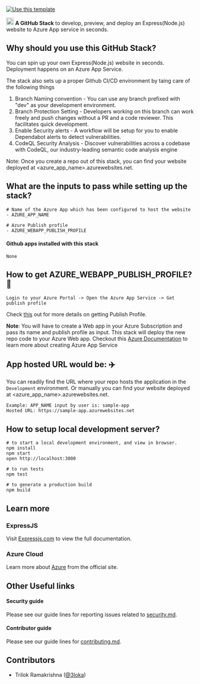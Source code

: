 [![Use this template](https://github.com/stack-instance/badge.svg)](https://github.com/stack-instance?stack_template_owner=3loka&stack_template_repo=nodejs-azureapp-rel-stack)
                                  

 <p>
    <img src="https://avatars.githubusercontent.com/u/6844498?s=200&v=4" height="20">
    <b>A GitHub Stack</b> to develop, preview, and deploy an Express(Node.js) website to Azure App service in seconds.
  
</p>


## Why should you use this GitHub Stack?
You can spin up your own Express(Node.js) website in seconds. Deployment happens on an Azure App Service.

The stack also sets up a proper Github CI/CD environment by taing care of the following things
1. Branch Naming convention - You can use any branch prefixed with "dev" as your development environment. 
2. Branch Protection Setting - Developers working on this branch can work freely and push changes without a PR and a code reviewer. This facilitates quick development. 
3. Enable Security alerts - A workflow will be setup for you to enable Dependabot alerts to detect vulnerabilities.
4. CodeQL Security Analysis - Discover vulnerabilities across a codebase with CodeQL, our industry-leading semantic code analysis engine

Note: Once you create a repo out of this stack, you can find your website deployed at <azure_app_name>.azurewebsites.net.

## What are the inputs to pass while setting up the stack?
```
# Name of the Azure App which has been configured to host the website
- AZURE_APP_NAME

# Azure Publish profile
- AZURE_WEBAPP_PUBLISH_PROFILE
```

#### Github apps installed with this stack
```None```

## How to get AZURE_WEBAPP_PUBLISH_PROFILE? 🔑
```
Login to your Azure Portal -> Open the Azure App Service -> Get publish profile
```
Check [this](https://docs.microsoft.com/en-us/visualstudio/azure/how-to-get-publish-profile-from-azure-app-service?view=vs-2022) out for more details on getting Publish Profile.

**Note**: You will have to create a Web app in your Azure Subscription and pass its name and publish profile as input. This stack will deploy the new repo code to your Azure Web app. Checkout this [Azure Documentation](https://docs.microsoft.com/en-us/azure/app-service/) to learn more about creating Azure App Service
## App hosted URL would be: ✈️

You can readily find the URL where your repo hosts the application in the `Development` environment. Or manually you can find your website deployed at <azure_app_name>.azurewebsites.net. 
```
Example: APP_NAME input by user is: sample-app
Hosted URL: https://sample-app.azurewebsites.net 
```

## How to setup local development server?
```
# to start a local development environment, and view in browser.
npm install
npm start
open http://localhost:3000 

# to run tests
npm test

# to generate a production build
npm build
```

## Learn more 

### ExpressJS
Visit [Expressjs.com](https://expressjs.com) to view the full documentation.

### Azure Cloud
Learn more about [Azure](https://docs.microsoft.com/en-us/azure) from the official site.


## Other Useful links

#### Security guide
Please see our guide lines for reporting issues related to [security.md](/.github/stacks/security.md).

#### Contributor guide
Please see our guide lines for [contributing.md](/.github/stacks/contributing.md).

## Contributors 
- Trilok Ramakrishna ([@3loka](https://twitter.com/3loka))
